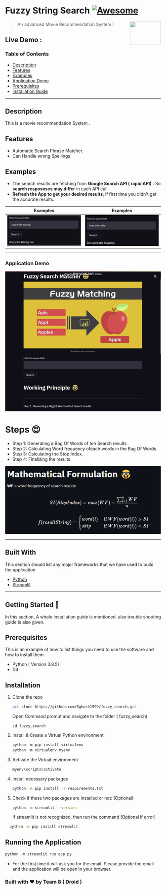 # Fuzzy String Search [![Awesome](https://cdn.rawgit.com/sindresorhus/awesome/d7305f38d29fed78fa85652e3a63e154dd8e8829/media/badge.svg)](https://github.com/MarcSkovMadsen/awesome-streamlit)

[<img src="https://static.vecteezy.com/system/resources/thumbnails/000/623/500/small/5-29.jpg" align="right" height="75" width="100">](https://streamlit.io)

> An advanced Movie Recommendation System.!

## Live Demo :

### Table of Contents

- [Description](#description)
- [Features](#feat1)
- [Examples](#examples1)
- [Application Demo](#demo1)
- [Prerequisites](#preq)
- [Installation Guide](#guide1)

---

<a name="description"/>

## Description

This is a movie recommendation System .

<a name="feat1"/>

## Features

- Automatic Search Phrase Matcher.
- Can Handle wrong Spellings.

<a name="examples1"/>

## Examples

- The search results are fetching from **Google Search API ( rapid API)** . So **search resposnses may differ** in each API call.
- **Refresh the App to get your desired results**, if first time you didn't get the accurate results.

|                                                   Examples                                                   |                                                   Examples                                                   |
| :----------------------------------------------------------------------------------------------------------: | :----------------------------------------------------------------------------------------------------------: |
| ![](https://github.com/Sghosh1999/fuzzy_search/blob/1aa1e4c0bfc233828c1f69b69366713d542f1ea4/images/ex1.jpg) | ![](https://github.com/Sghosh1999/fuzzy_search/blob/1aa1e4c0bfc233828c1f69b69366713d542f1ea4/images/ex2.jpg) |

---

<a name="demo1"/>

### Application Demo

<p align="center">
  <img src="https://github.com/Sghosh1999/fuzzy_search/blob/499749530b2f3c0d13e37c0c8587011ebe0a67db/images/fuzzy_demo.gif" alt="animated" />
</p>

# Steps :heart_eyes:

- Step 1: Generating a Bag Of Words of teh Search results
- Step 2: Calculating Word frequency ofeach words in the Bag Of Words.
- Step 3: Calculating the Stop Index.
- Step 4: Finalizing the results.

<a name="form1"/>

<p align="center">
  <img src="https://github.com/Sghosh1999/fuzzy_search/blob/7ab472ecfd877f8a3fb11ebeadd7fa68809bf7e9/images/screen3.PNG" alt="formula" />
</p>

---

## Built With

This section should list any major frameworks that we have used to build the application.

- [Python](https://www.python.org/)
- [Streamlit](https://streamlit.io/)

---

<!-- GETTING STARTED -->

## Getting Started :robot:

In this section, A whole installation guide is mentioned. also trouble shooting guide is also given.

<a name="preq"/>

## Prerequisites

This is an example of how to list things you need to use the software and how to install them.

- Python ( Version 3.8.5)
- Git

<a name="guide1"/>

## Installation

1. Clone the repo

   ```sh
   git clone https://github.com/Sghosh1999/fuzzy_search.git
   ```

   Open Command prompt and navigate to the folder ( fuzzy_search)

   ```
   cd fuzzy_search
   ```

2. Install & Create a Virtual Python environment
   ```python
   python -m pip install virtualenv
   python -m virtualenv myenv
   ```
3. Activate the Virtual environment
   ```python
   myenv\scripts\activate
   ```
4. Install necessary packages
   ```sh
   python -m pip install -r requirements.txt
   ```
5. Check if these two packages are installed or not: (Optional)
   ```sh
   python -m streamlit --version
   ```
   If streamlit is not recognized, then run the command (Optional if error)

```sh
  python -m pip install streamlit
```

## Running the Application

```python
python -m streamlit run app.py
```

- For the first time it will ask you for the email. Please provide the email and the application will be open in your browser.

### Built with :heart: by Team 8 ( Droid )
